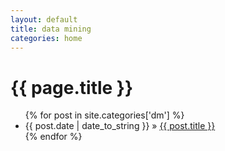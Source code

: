 ```yaml
---
layout: default
title: data mining
categories: home
---
```

<h1>{{ page.title }}</h1>
<ul class="posts">
 {% for post in site.categories['dm'] %}
   <li><span>{{ post.date | date_to_string }}</span> » <a href="{{ post.url }}" title="{{ post.title }}">{{ post.title }}</a></li>
 {% endfor %}
</ul>
